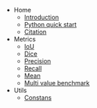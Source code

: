 * Home
    * [Introduction](/?id=introduction)
    * [Python quick start](/?id=python-quick-start)
    * [Citation](/?id=citation)
* Metrics
    * [IoU](metrics/iou.md)
    * [Dice](metrics/dice.md)
    * [Precision](metrics/precision.md)
    * [Recall](metrics/recall.md)
    * [Mean](metrics/mean.md)
    * [Multi value benchmark](metrics/multiValue.md)
* Utils
    * [Constans](utils/constans.md)
